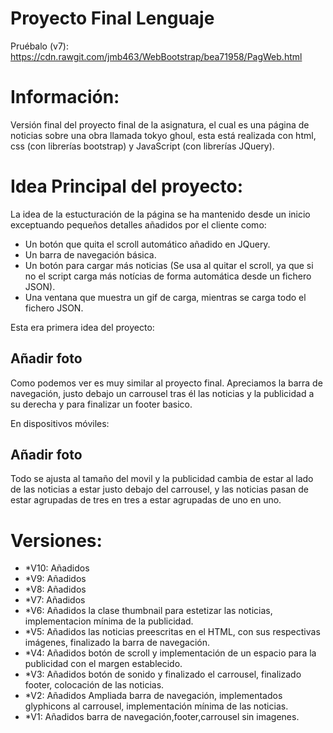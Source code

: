# Proyecto Final Lenguaje

Pruébalo (v7): https://cdn.rawgit.com/jmb463/WebBootstrap/bea71958/PagWeb.html

# Información:
Versión final del proyecto final de la asignatura, el cual es una página de noticias sobre una obra llamada tokyo ghoul, esta está realizada con html, css (con librerías bootstrap) y JavaScript (con librerías JQuery).

# Idea Principal del proyecto: 
La idea de la estucturación de la página se ha mantenido desde un inicio exceptuando pequeños detalles añadidos por el cliente como:
 - Un botón que quita el scroll automático añadido en JQuery.
 - Un barra de navegación básica.
 - Un botón para cargar más noticias (Se usa al quitar el scroll, ya que si no el script carga más notícias de forma automática desde un fichero JSON).
 - Una ventana que muestra un gif de carga, mientras se carga todo el fichero JSON.
 
 Esta era primera idea del proyecto:
 
 ## Añadir foto
 
 Como podemos ver es muy similar al proyecto final. Apreciamos la barra de navegación, justo debajo un carrousel tras él las noticias y la publicidad a su derecha y para finalizar un footer basico. 
 
 En dispositivos móviles:
 
 ## Añadir foto
 
 Todo se ajusta al tamaño del movil y la publicidad cambia de estar al lado de las noticias a estar justo debajo del carrousel, y las noticias pasan de estar agrupadas de tres en tres a estar agrupadas de uno en uno.
 
 # Versiones:
  * *V10: Añadidos
  * *V9: Añadidos
  * *V8: Añadidos
  * *V7: Añadidos
  * *V6: Añadidos la clase thumbnail para estetizar las noticias, implementacion mínima de la publicidad. 
  * *V5: Añadidos las noticias preescritas en el HTML, con sus respectivas imágenes, finalizado la barra de navegación.
  * *V4: Añadidos botón de scroll y implementación de un espacio para la publicidad con el margen establecido.
  * *V3: Añadidos botón de sonido y finalizado el carrousel, finalizado footer, colocación de las noticias.
  * *V2: Añadidos Ampliada barra de navegación, implementados glyphicons al carrousel, implementación mínima de las noticias.
  * *V1: Añadidos barra de navegación,footer,carrousel sin imagenes.
